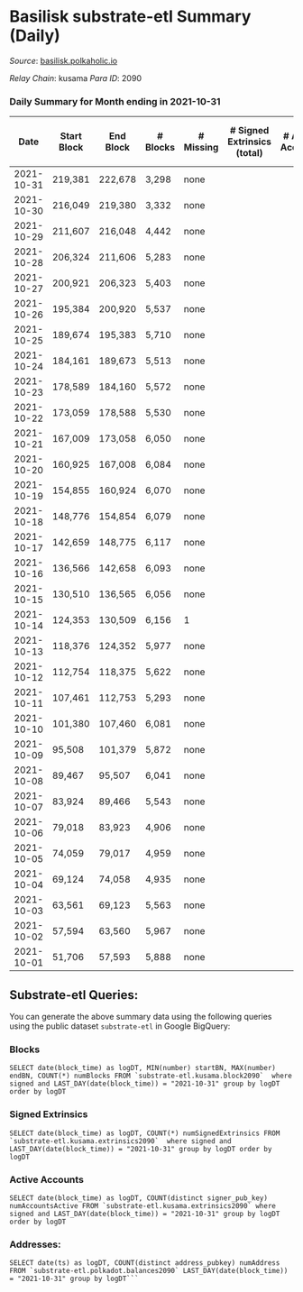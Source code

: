 # Basilisk substrate-etl Summary (Daily)

_Source_: [basilisk.polkaholic.io](https://basilisk.polkaholic.io)

*Relay Chain*: kusama
*Para ID*: 2090



### Daily Summary for Month ending in 2021-10-31


| Date | Start Block | End Block | # Blocks | # Missing | # Signed Extrinsics (total) | # Active Accounts | # Addresses with Balances | # Events | # Transfers | # XCM Transfers In | # XCM Transfers Out |
| ---- | ----------- | --------- | -------- | --------- | --------------------------- | ----------------- | ------------------------- | -------- | ----------- | ------------------ | ------------------- |
| 2021-10-31 | 219,381 | 222,678 | 3,298 | none |  |  | 7 | 6,599 |   |   |   |
| 2021-10-30 | 216,049 | 219,380 | 3,332 | none |  |  | 7 | 6,666 |   |   |   |
| 2021-10-29 | 211,607 | 216,048 | 4,442 | none |  |  | 7 | 8,891 |   |   |   |
| 2021-10-28 | 206,324 | 211,606 | 5,283 | none |  |  | 7 | 10,571 |   |   |   |
| 2021-10-27 | 200,921 | 206,323 | 5,403 | none |  |  | 7 | 10,811 |   |   |   |
| 2021-10-26 | 195,384 | 200,920 | 5,537 | none |  |  | 7 | 11,079 |   |   |   |
| 2021-10-25 | 189,674 | 195,383 | 5,710 | none |  |  | 7 | 11,427 |   |   |   |
| 2021-10-24 | 184,161 | 189,673 | 5,513 | none |  |  | 7 | 11,031 |   |   |   |
| 2021-10-23 | 178,589 | 184,160 | 5,572 | none |  |  | 7 | 11,149 |   |   |   |
| 2021-10-22 | 173,059 | 178,588 | 5,530 | none |  |  | 7 | 11,064 |   |   |   |
| 2021-10-21 | 167,009 | 173,058 | 6,050 | none |  |  | 7 | 12,108 |   |   |   |
| 2021-10-20 | 160,925 | 167,008 | 6,084 | none |  |  | 7 | 12,173 |   |   |   |
| 2021-10-19 | 154,855 | 160,924 | 6,070 | none |  |  | 7 | 12,145 |   |   |   |
| 2021-10-18 | 148,776 | 154,854 | 6,079 | none |  |  | 7 | 12,168 |   |   |   |
| 2021-10-17 | 142,659 | 148,775 | 6,117 | none |  |  | 7 | 12,239 |   |   |   |
| 2021-10-16 | 136,566 | 142,658 | 6,093 | none |  |  | 7 | 12,191 |   |   |   |
| 2021-10-15 | 130,510 | 136,565 | 6,056 | none |  |  | 7 | 12,117 |   |   |   |
| 2021-10-14 | 124,353 | 130,509 | 6,156 | 1 |  |  | 7 | 12,321 |   |   |   |
| 2021-10-13 | 118,376 | 124,352 | 5,977 | none |  |  | 7 | 11,959 |   |   |   |
| 2021-10-12 | 112,754 | 118,375 | 5,622 | none |  |  | 7 | 11,249 |   |   |   |
| 2021-10-11 | 107,461 | 112,753 | 5,293 | none |  |  | 7 | 10,593 |   |   |   |
| 2021-10-10 | 101,380 | 107,460 | 6,081 | none |  |  | 7 | 12,167 |   |   |   |
| 2021-10-09 | 95,508 | 101,379 | 5,872 | none |  |  | 7 | 11,750 |   |   |   |
| 2021-10-08 | 89,467 | 95,507 | 6,041 | none |  |  | 7 | 12,087 |   |   |   |
| 2021-10-07 | 83,924 | 89,466 | 5,543 | none |  |  | 7 | 11,094 |   |   |   |
| 2021-10-06 | 79,018 | 83,923 | 4,906 | none |  |  | 7 | 9,816 |   |   |   |
| 2021-10-05 | 74,059 | 79,017 | 4,959 | none |  |  | 7 | 9,922 |   |   |   |
| 2021-10-04 | 69,124 | 74,058 | 4,935 | none |  |  | 7 | 9,874 |   |   |   |
| 2021-10-03 | 63,561 | 69,123 | 5,563 | none |  |  | 7 | 11,134 |   |   |   |
| 2021-10-02 | 57,594 | 63,560 | 5,967 | none |  |  | 7 | 11,939 |   |   |   |
| 2021-10-01 | 51,706 | 57,593 | 5,888 | none |  |  | 7 | 11,780 |   |   |   |

## Substrate-etl Queries:
You can generate the above summary data using the following queries using the public dataset `substrate-etl` in Google BigQuery:


### Blocks
```
SELECT date(block_time) as logDT, MIN(number) startBN, MAX(number) endBN, COUNT(*) numBlocks FROM `substrate-etl.kusama.block2090`  where signed and LAST_DAY(date(block_time)) = "2021-10-31" group by logDT order by logDT
```


### Signed Extrinsics
```
SELECT date(block_time) as logDT, COUNT(*) numSignedExtrinsics FROM `substrate-etl.kusama.extrinsics2090`  where signed and LAST_DAY(date(block_time)) = "2021-10-31" group by logDT order by logDT
```


### Active Accounts
```
SELECT date(block_time) as logDT, COUNT(distinct signer_pub_key) numAccountsActive FROM `substrate-etl.kusama.extrinsics2090` where signed and LAST_DAY(date(block_time)) = "2021-10-31" group by logDT order by logDT
```


### Addresses:
```
SELECT date(ts) as logDT, COUNT(distinct address_pubkey) numAddress FROM `substrate-etl.polkadot.balances2090` LAST_DAY(date(block_time)) = "2021-10-31" group by logDT```

